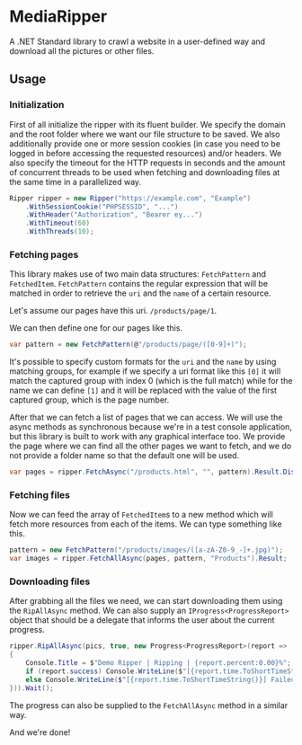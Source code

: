 # MediaRipper

A .NET Standard library to crawl a website in a user-defined way and download all the pictures or other files.

## Usage

### Initialization
First of all initialize the ripper with its fluent builder. We specify the domain and the root folder where we want our file structure to be saved. We also additionally provide one or more session cookies (in case you need to be logged in before accessing the requested resources) and/or headers. We also specify the timeout for the HTTP requests in seconds and the amount of concurrent threads to be used when fetching and downloading files at the same time in a parallelized way.

```csharp
Ripper ripper = new Ripper("https://example.com", "Example")
    .WithSessionCookie("PHPSESSID", "...")
    .WithHeader("Authorization", "Bearer ey...")
    .WithTimeout(60)
    .WithThreads(10);
```

### Fetching pages
This library makes use of two main data structures: `FetchPattern` and `FetchedItem`.
`FetchPattern` contains the regular expression that will be matched in order to retrieve the `uri` and the `name` of a certain resource.

Let's assume our pages have this uri. `/products/page/1`.

We can then define one for our pages like this.

```csharp
var pattern = new FetchPattern(@"/products/page/([0-9]+)");
```
It's possible to specify custom formats for the `uri` and the `name` by using matching groups, for example if we specify a uri format like this `[0]` it will match the captured group with index 0 (which is the full match) while for the name we can define `[1]` and it will be replaced with the value of the first captured group, which is the page number.

After that we can fetch a list of pages that we can access. We will use the async methods as synchronous because we're in a test console application, but this library is built to work with any graphical interface too. We provide the page where we can find all the other pages we want to fetch, and we do not provide a folder name so that the default one will be used.

```csharp
var pages = ripper.FetchAsync("/products.html", "", pattern).Result.Distinct();
```

### Fetching files
Now we can feed the array of `FetchedItem`s to a new method which will fetch more resources from each of the items. We can type something like this.

```csharp
pattern = new FetchPattern("/products/images/([a-zA-Z0-9_-]+.jpg)");
var images = ripper.FetchAllAsync(pages, pattern, "Products").Result;
```

### Downloading files
After grabbing all the files we need, we can start downloading them using the `RipAllAsync` method. We can also supply an `IProgress<ProgressReport>` object that should be a delegate that informs the user about the current progress.

```csharp
ripper.RipAllAsync(pics, true, new Progress<ProgressReport>(report =>
{
    Console.Title = $"Demo Ripper | Ripping | {report.percent:0.00}%";
    if (report.success) Console.WriteLine($"[{report.time.ToShortTimeString()}] Fetched {report.count} items from {report.finishedItem.uri}");
    else Console.WriteLine($"[{report.time.ToShortTimeString()}] Failed to query {report.finishedItem.uri}. Reason: {report.error}");
})).Wait();
```
The progress can also be supplied to the `FetchAllAsync` method in a similar way.

And we're done!
